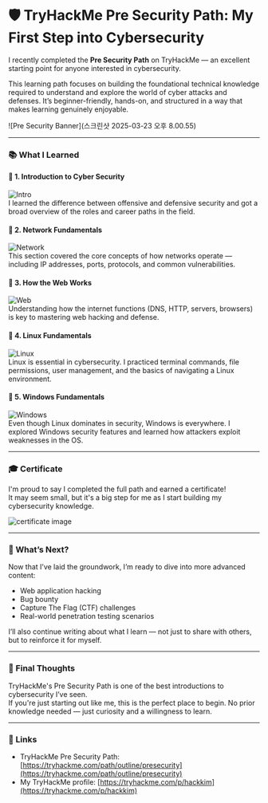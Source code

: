 # 🛡️ TryHackMe Pre Security Path: My First Step into Cybersecurity

I recently completed the **Pre Security Path** on TryHackMe — an excellent starting point for anyone interested in cybersecurity.

This learning path focuses on building the foundational technical knowledge required to understand and explore the world of cyber attacks and defenses. It’s beginner-friendly, hands-on, and structured in a way that makes learning genuinely enjoyable.

![Pre Security Banner](스크린샷 2025-03-23 오후 8.00.55)

---

### 📚 What I Learned

#### 🔹 1. Introduction to Cyber Security  
![Intro](../assets/introduction_to_cybersecurity.png)  
I learned the difference between offensive and defensive security and got a broad overview of the roles and career paths in the field.

#### 🔹 2. Network Fundamentals  
![Network](../assets/network_fundamentals.png)  
This section covered the core concepts of how networks operate — including IP addresses, ports, protocols, and common vulnerabilities.

#### 🔹 3. How the Web Works  
![Web](../assets/how_the_web_works.png)  
Understanding how the internet functions (DNS, HTTP, servers, browsers) is key to mastering web hacking and defense.

#### 🔹 4. Linux Fundamentals  
![Linux](../assets/linux_fundamentals.png)  
Linux is essential in cybersecurity. I practiced terminal commands, file permissions, user management, and the basics of navigating a Linux environment.

#### 🔹 5. Windows Fundamentals  
![Windows](../assets/windows_fundamentals.png)  
Even though Linux dominates in security, Windows is everywhere. I explored Windows security features and learned how attackers exploit weaknesses in the OS.

---

### 🎓 Certificate

I'm proud to say I completed the full path and earned a certificate!  
It may seem small, but it's a big step for me as I start building my cybersecurity knowledge.

![certificate image](../assets/certificate.png)

---

### 🚀 What’s Next?

Now that I’ve laid the groundwork, I’m ready to dive into more advanced content:  
- Web application hacking  
- Bug bounty  
- Capture The Flag (CTF) challenges  
- Real-world penetration testing scenarios

I’ll also continue writing about what I learn — not just to share with others, but to reinforce it for myself.

---

### 💬 Final Thoughts

TryHackMe's Pre Security Path is one of the best introductions to cybersecurity I’ve seen.  
If you're just starting out like me, this is the perfect place to begin. No prior knowledge needed — just curiosity and a willingness to learn.

---

### 🔗 Links

- TryHackMe Pre Security Path: [https://tryhackme.com/path/outline/presecurity](https://tryhackme.com/path/outline/presecurity)  
- My TryHackMe profile: [https://tryhackme.com/p/hackkim](https://tryhackme.com/p/hackkim)





